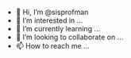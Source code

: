 - 👋 Hi, I’m @sisprofman
- 👀 I’m interested in ...
- 🌱 I’m currently learning ...
- 💞️ I’m looking to collaborate on ...
- 📫 How to reach me ...

<!---
sisprofman/sisprofman is a ✨ special ✨ repository because its `README.md` (this file) appears on your GitHub profile.
You can click the Preview link to take a look at your changes.
--->
